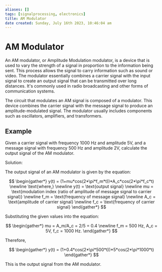 ```yaml
---
aliases: []
tags: [signalprocessing, electronics]
title: AM Modulator
date created: Sunday, July 16th 2023, 10:46:04 am
---
```

# AM Modulator

An AM modulator, or Amplitude Modulation modulator, is a device that is used to vary the strength of a signal in proportion to the information being sent. This process allows the signal to carry information such as sound or video. The modulator essentially combines a carrier signal with the input signal to create an output signal that can be transmitted over long distances. It's commonly used in radio broadcasting and other forms of communication systems.

The circuit that modulates an AM signal is composed of a modulator. This device combines the carrier signal with the message signal to produce an amplitude-modulated signal. The modulator usually includes components such as oscillators, amplifiers, and transformers.

## Example

Given a carrier signal with frequency 1000 Hz and amplitude 5V, and a message signal with frequency 500 Hz and amplitude 2V, calculate the output signal of the AM modulator.

Solution:

The output signal of an AM modulator is given by the equation:

$$
\begin{gather*} 
y(t) = (1+mu*cos(2*\pi*f_m*t))*A_c*cos(2*\pi*f_c*t) \newline
\text{where,} \newline
y(t) = \text{output signal} \newline
mu = \text{modulation index (ratio of amplitude of message signal to carrier signal)} \newline
f_m = \text{frequency of message signal} \newline
A_c = \text{amplitude of carrier signal} \newline
f_c = \text{frequency of carrier signal} 
\end{gather*}
$$

Substituting the given values into the equation:

$$
\begin{gather*} 
mu = A_m/A_c = 2/5 = 0.4 \newline
f_m = 500 Hz, A_c = 5V, f_c = 1000 Hz. 
\end{gather*}
$$

Therefore,

$$
\begin{gather*} 
y(t) = (1+0.4*cos(2*\pi*500*t))*5*cos(2*\pi*1000*t)
\end{gather*}
$$

This is the output signal from the AM modulator.
